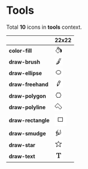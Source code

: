 # Tools

Total **10** icons in **tools** context.

| |**22x22**|
|-|-|
|**color-fill**|![](22/color-fill.png)|
|**draw-brush**|![](22/draw-brush.png)|
|**draw-ellipse**|![](22/draw-ellipse.png)|
|**draw-freehand**|![](22/draw-freehand.png)|
|**draw-polygon**|![](22/draw-polygon.png)|
|**draw-polyline**|![](22/draw-polyline.png)|
|**draw-rectangle**|![](22/draw-rectangle.png)|
|**draw-smudge**|![](22/draw-smudge.png)|
|**draw-star**|![](22/draw-star.png)|
|**draw-text**|![](22/draw-text.png)|
